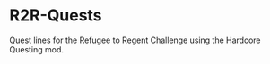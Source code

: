 R2R-Quests
==========

Quest lines for the Refugee to Regent Challenge using the Hardcore Questing mod.
